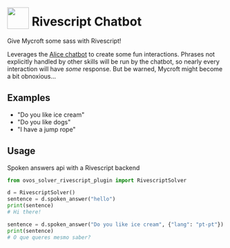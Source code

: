 # <img src='https://raw.githack.com/FortAwesome/Font-Awesome/master/svgs/solid/robot.svg' card_color='#40DBB0' width='50' height='50' style='vertical-align:bottom'/> Rivescript Chatbot
 
Give Mycroft some sass with Rivescript!

Leverages the [Alice chatbot](https://www.chatbots.org/chatbot/a.l.i.c.e/) to create some fun interactions.  Phrases not explicitly handled by other skills will be run by the chatbot, so nearly every interaction will have _some_ response.  But be warned, Mycroft might become a bit obnoxious...

## Examples 
* "Do you like ice cream"
* "Do you like dogs"
* "I have a jump rope"


## Usage

Spoken answers api with a Rivescript backend

```python
from ovos_solver_rivescript_plugin import RivescriptSolver

d = RivescriptSolver()
sentence = d.spoken_answer("hello")
print(sentence)
# Hi there!

sentence = d.spoken_answer("Do you like ice cream", {"lang": "pt-pt"})
print(sentence)
# O que queres mesmo saber?
```
